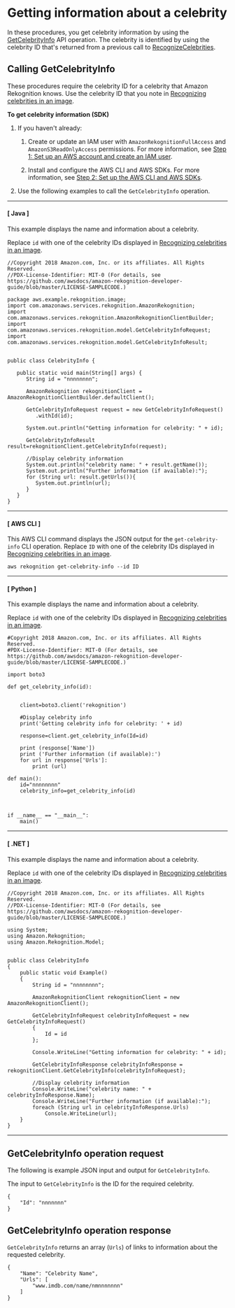 # Getting information about a celebrity<a name="get-celebrity-info-procedure"></a>

In these procedures, you get celebrity information by using the [GetCelebrityInfo](API_GetCelebrityInfo.md) API operation\. The celebrity is identified by using the celebrity ID that's returned from a previous call to [RecognizeCelebrities](API_RecognizeCelebrities.md)\. 

## Calling GetCelebrityInfo<a name="get-celebrity-info-examples"></a>



These procedures require the celebrity ID for a celebrity that Amazon Rekognition knows\. Use the celebrity ID that you note in [Recognizing celebrities in an image](celebrities-procedure-image.md)\. 

**To get celebrity information \(SDK\)**

1. If you haven't already:

   1. Create or update an IAM user with `AmazonRekognitionFullAccess` and `AmazonS3ReadOnlyAccess` permissions\. For more information, see [Step 1: Set up an AWS account and create an IAM user](setting-up.md#setting-up-iam)\.

   1. Install and configure the AWS CLI and AWS SDKs\. For more information, see [Step 2: Set up the AWS CLI and AWS SDKs](setup-awscli-sdk.md)\.

1. Use the following examples to call the `GetCelebrityInfo` operation\.

------
#### [ Java ]

   This example displays the name and information about a celebrity\.

   Replace `id` with one of the celebrity IDs displayed in [Recognizing celebrities in an image](celebrities-procedure-image.md)\.

   ```
   //Copyright 2018 Amazon.com, Inc. or its affiliates. All Rights Reserved.
   //PDX-License-Identifier: MIT-0 (For details, see https://github.com/awsdocs/amazon-rekognition-developer-guide/blob/master/LICENSE-SAMPLECODE.)
   
   package aws.example.rekognition.image;
   import com.amazonaws.services.rekognition.AmazonRekognition;
   import com.amazonaws.services.rekognition.AmazonRekognitionClientBuilder;
   import com.amazonaws.services.rekognition.model.GetCelebrityInfoRequest;
   import com.amazonaws.services.rekognition.model.GetCelebrityInfoResult;
   
   
   public class CelebrityInfo {
   
      public static void main(String[] args) {
         String id = "nnnnnnnn";
   
         AmazonRekognition rekognitionClient = AmazonRekognitionClientBuilder.defaultClient();
   
         GetCelebrityInfoRequest request = new GetCelebrityInfoRequest()
            .withId(id);
   
         System.out.println("Getting information for celebrity: " + id);
   
         GetCelebrityInfoResult result=rekognitionClient.getCelebrityInfo(request);
   
         //Display celebrity information
         System.out.println("celebrity name: " + result.getName());
         System.out.println("Further information (if available):");
         for (String url: result.getUrls()){
            System.out.println(url);
         }
      }
   }
   ```

------
#### [ AWS CLI ]

   This AWS CLI command displays the JSON output for the `get-celebrity-info` CLI operation\. Replace `ID` with one of the celebrity IDs displayed in [Recognizing celebrities in an image](celebrities-procedure-image.md)\.

   ```
   aws rekognition get-celebrity-info --id ID
   ```

------
#### [ Python ]

   This example displays the name and information about a celebrity\.

   Replace `id` with one of the celebrity IDs displayed in [Recognizing celebrities in an image](celebrities-procedure-image.md)\.

   ```
   #Copyright 2018 Amazon.com, Inc. or its affiliates. All Rights Reserved.
   #PDX-License-Identifier: MIT-0 (For details, see https://github.com/awsdocs/amazon-rekognition-developer-guide/blob/master/LICENSE-SAMPLECODE.)
   
   import boto3
   
   def get_celebrity_info(id):
   
    
       client=boto3.client('rekognition')
   
       #Display celebrity info
       print('Getting celebrity info for celebrity: ' + id)
       
       response=client.get_celebrity_info(Id=id)
   
       print (response['Name'])  
       print ('Further information (if available):')
       for url in response['Urls']:
           print (url) 
   
   def main():
       id="nnnnnnnn"
       celebrity_info=get_celebrity_info(id)
   
   
   
   if __name__ == "__main__":
       main()
   ```

------
#### [ \.NET ]

   This example displays the name and information about a celebrity\.

   Replace `id` with one of the celebrity IDs displayed in [Recognizing celebrities in an image](celebrities-procedure-image.md)\.

   ```
   //Copyright 2018 Amazon.com, Inc. or its affiliates. All Rights Reserved.
   //PDX-License-Identifier: MIT-0 (For details, see https://github.com/awsdocs/amazon-rekognition-developer-guide/blob/master/LICENSE-SAMPLECODE.)
   
   using System;
   using Amazon.Rekognition;
   using Amazon.Rekognition.Model;
   
   
   public class CelebrityInfo
   {
       public static void Example()
       {
           String id = "nnnnnnnn";
   
           AmazonRekognitionClient rekognitionClient = new AmazonRekognitionClient();
   
           GetCelebrityInfoRequest celebrityInfoRequest = new GetCelebrityInfoRequest()
           {
               Id = id
           };
   
           Console.WriteLine("Getting information for celebrity: " + id);
   
           GetCelebrityInfoResponse celebrityInfoResponse = rekognitionClient.GetCelebrityInfo(celebrityInfoRequest);
   
           //Display celebrity information
           Console.WriteLine("celebrity name: " + celebrityInfoResponse.Name);
           Console.WriteLine("Further information (if available):");
           foreach (String url in celebrityInfoResponse.Urls)
               Console.WriteLine(url);
       }
   }
   ```

------

## GetCelebrityInfo operation request<a name="getcelebrityinfo-operation-request"></a>

The following is example JSON input and output for `GetCelebrityInfo`\. 

The input to `GetCelebrityInfo` is the ID for the required celebrity\.

```
{
    "Id": "nnnnnnn"
}
```

## GetCelebrityInfo operation response<a name="getcelebrityinfo-operation-response"></a>

`GetCelebrityInfo` returns an array \(`Urls`\) of links to information about the requested celebrity\.

```
{
    "Name": "Celebrity Name",
    "Urls": [
        "www.imdb.com/name/nmnnnnnnn"
    ]
}
```